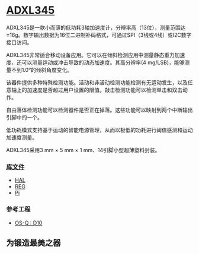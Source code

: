 ﻿# [ADXL345](https://github.com/Qitas/sensors) 

ADXL345是一款小而薄的低功耗3轴加速度计，分辨率高（13位），测量范围达±16g。数字输出数据为16位二进制补码格式，可通过SPI（3线或4线）或I2C数字接口访问。

ADXL345非常适合移动设备应用。它可以在倾斜检测应用中测量静态重力加速度，还可以测量运动或冲击导致的动态加速度。其高分辨率(4 mg/LSB)，能够测量不到1.0°的倾斜角度变化。

该器件提供多种特殊检测功能。活动和非活动检测功能检测有无运动发生，以及任意轴上的加速度是否超过用户设置的限值。敲击检测功能可以检测单击和双击动作。

自由落体检测功能可以检测器件是否正在掉落。这些功能可以映射到两个中断输出引脚中的一个。


低功耗模式支持基于运动的智能电源管理，从而以极低的功耗进行阈值感测和运动加速度测量。

ADXL345采用3 mm × 5 mm × 1 mm、14引脚小型超薄塑料封装。

### [库文件](https://github.com/Qitas)

* [HAL](HAL/)
* [REG](REG/)
* [Pi](Pi/)

### 参考工程

* [OS-Q : D10](https://github.com/OS-Q/D10)

## 为锻造最美之器

